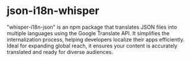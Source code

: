 # json-i18n-whisper
"whisper-i18n-json" is an npm package that translates JSON files into multiple languages using the Google Translate API. It simplifies the internalization process, helping developers localize their apps efficiently. Ideal for expanding global reach, it ensures your content is accurately translated and ready for diverse audiences.
